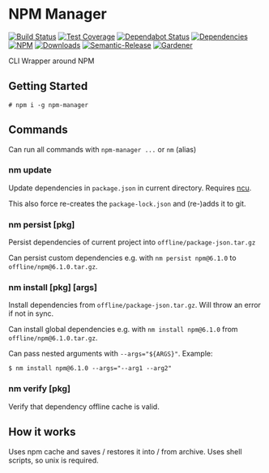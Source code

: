# NPM Manager

[![Build Status](https://img.shields.io/travis/simlu/npm-manager/master.svg)](https://travis-ci.org/simlu/npm-manager)
[![Test Coverage](https://img.shields.io/coveralls/simlu/npm-manager/master.svg)](https://coveralls.io/github/simlu/npm-manager?branch=master)
[![Dependabot Status](https://api.dependabot.com/badges/status?host=github&repo=simlu/npm-manager)](https://dependabot.com)
[![Dependencies](https://david-dm.org/simlu/npm-manager/status.svg)](https://david-dm.org/simlu/npm-manager)
[![NPM](https://img.shields.io/npm/v/npm-manager.svg)](https://www.npmjs.com/package/npm-manager)
[![Downloads](https://img.shields.io/npm/dt/npm-manager.svg)](https://www.npmjs.com/package/npm-manager)
[![Semantic-Release](https://github.com/blackflux/js-gardener/blob/master/assets/icons/semver.svg)](https://github.com/semantic-release/semantic-release)
[![Gardener](https://github.com/blackflux/js-gardener/blob/master/assets/badge.svg)](https://github.com/blackflux/js-gardener)

CLI Wrapper around NPM

## Getting Started

    # npm i -g npm-manager

## Commands

Can run all commands with `npm-manager ...` or `nm` (alias)

### nm update

Update dependencies in `package.json` in current directory. 
Requires [ncu](https://www.npmjs.com/package/npm-check-updates).

This also force re-creates the `package-lock.json` and (re-)adds it to git.

### nm persist [pkg]

Persist dependencies of current project into `offline/package-json.tar.gz`

Can persist custom dependencies e.g. with `nm persist npm@6.1.0` to `offline/npm@6.1.0.tar.gz`.

### nm install [pkg] [args]

Install dependencies from `offline/package-json.tar.gz`. Will throw an error if not in sync.

Can install global dependencies e.g. with `nm install npm@6.1.0` from `offline/npm@6.1.0.tar.gz`.

Can pass nested arguments with `--args="${ARGS}"`. Example:

    $ nm install npm@6.1.0 --args="--arg1 --arg2"

### nm verify [pkg]

Verify that dependency offline cache is valid.

## How it works

Uses npm cache and saves / restores it into / from archive. Uses shell scripts, so unix is required.
